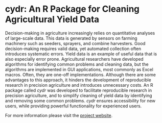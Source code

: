# cydr: An R Package for Cleaning Agricultural Yield Data 

Decision-making in agriculture increasingly relies on quantitative analyses of large-scale data. This data is generated by sensors on farming machinery such as seeders, sprayers, and combine harvesters. Good decision-making requires valid data, yet automated collection often introduces systematic errors. Yield data is an example of useful data that is also especially error prone. Agricultural researchers have developed algorithms for identifying common problems and cleaning data, but the algorithms are implemented in GUI applications, most commonly as Excel macros. Often, they are one-off implementations. Although there are some advantages to this approach, it hinders the development of reproducible research in precision agriculture and introduces unnecessary costs. An R package called _cydr_ was developed to facilitate reproducible research in precision agriculture, and to simplify cleaning of yield data by identifying and removing some common problems. _cydr_ ensures accessibility for new users, while providing powerful functionality for experienced users.

For more information please visit the [project website](https://jillianderson8.github.io/cydr/). 
